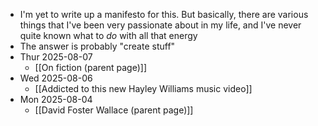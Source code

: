 - I'm yet to write up a manifesto for this. But basically, there are various things that I've been very passionate about in my life, and I've never quite known what to *do* with all that energy
- The answer is probably "create stuff"
- Thur 2025-08-07
	- [[On fiction (parent page)]]
- Wed 2025-08-06
	- [[Addicted to this new Hayley Williams music video]]
- Mon 2025-08-04
	- [[David Foster Wallace (parent page)]]